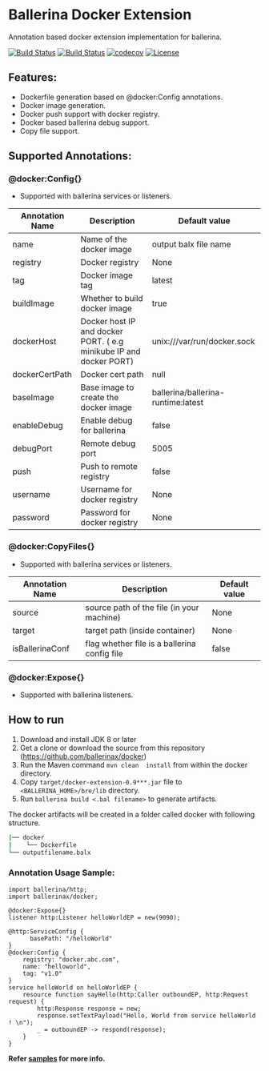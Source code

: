 # Ballerina Docker Extension
 
Annotation based docker extension implementation for ballerina. 

[![Build Status](https://wso2.org/jenkins/job/ballerinax/job/docker/badge/icon)](https://wso2.org/jenkins/job/ballerinax/job/docker/)
[![Build Status](https://img.shields.io/travis/ballerinax/docker.svg?logo=travis)](https://travis-ci.org/ballerinax/docker)
[![codecov](https://codecov.io/gh/ballerinax/docker/branch/master/graph/badge.svg)](https://codecov.io/gh/ballerinax/docker)
[![License](https://img.shields.io/badge/License-Apache%202.0-blue.svg)](https://opensource.org/licenses/Apache-2.0) 
## Features:
- Dockerfile generation based on @docker:Config annotations. 
- Docker image generation. 
- Docker push support with docker registry.
- Docker based ballerina debug support. 
- Copy file support. 

## Supported Annotations:

### @docker:Config{}
- Supported with ballerina services or listeners.

|**Annotation Name**|**Description**|**Default value**|
|--|--|--|
|name|Name of the docker image|output balx file name|
|registry|Docker registry|None|
|tag|Docker image tag|latest|
|buildImage|Whether to build docker image|true|
|dockerHost|Docker host IP and docker PORT. ( e.g minikube IP and docker PORT)|unix:///var/run/docker.sock|
|dockerCertPath|Docker cert path|null|
|baseImage|Base image to create the docker image|ballerina/ballerina-runtime:latest|
|enableDebug|Enable debug for ballerina|false|
|debugPort|Remote debug port|5005|
|push|Push to remote registry|false|
|username|Username for docker registry|None|
|password|Password for docker registry|None|

### @docker:CopyFiles{}
- Supported with ballerina services or listeners.

|**Annotation Name**|**Description**|**Default value**|
|--|--|--|
|source|source path of the file (in your machine)|None|
|target|target path (inside container)|None|
|isBallerinaConf|flag whether file is a ballerina config file|false|

### @docker:Expose{}
- Supported with ballerina listeners.

## How to run

1. Download and install JDK 8 or later
2. Get a clone or download the source from this repository (https://github.com/ballerinax/docker)
3. Run the Maven command ``mvn clean  install`` from within the docker directory.
4. Copy ``target/docker-extension-0.9***.jar`` file to ``<BALLERINA_HOME>/bre/lib`` directory.
5. Run ``ballerina build <.bal filename>`` to generate artifacts.

The docker artifacts will be created in a folder called docker with following structure.
```bash
|── docker
|    └── Dockerfile
└── outputfilename.balx
```

### Annotation Usage Sample:
```ballerina
import ballerina/http;
import ballerinax/docker;

@docker:Expose{}
listener http:Listener helloWorldEP = new(9090);

@http:ServiceConfig {
      basePath: "/helloWorld"
}
@docker:Config {
    registry: "docker.abc.com",
    name: "helloworld",
    tag: "v1.0"
}
service helloWorld on helloWorldEP {
    resource function sayHello(http:Caller outboundEP, http:Request request) {
        http:Response response = new;
        response.setTextPayload("Hello, World from service helloWorld ! \n");
        _ = outboundEP -> respond(response);
    }
}
```
**Refer [samples](samples) for more info.**
